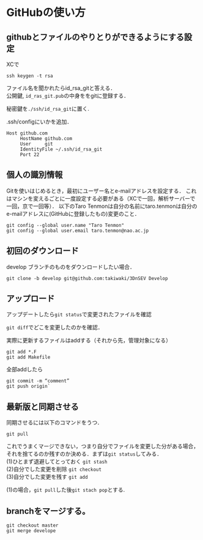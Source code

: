 # GitHubの使い方

## githubとファイルのやりとりができるようにする設定
XCで
    
    ssh keygen -t rsa
    
ファイル名を聞かれたらid_rsa_gitと答える．  
公開鍵, `id_ras_git.pub`の中身ををgitに登録する．  

秘密鍵を`./ssh/id_rsa_git`に置く.  

.ssh/configにいかを追加．

    Host github.com
         HostName github.com  
         User     git  
         IdentityFile ~/.ssh/id_rsa_git  
         Port 22
         

## 個人の識別情報
Gitを使いはじめるとき，最初にユーザー名とe-mailアドレスを設定する．
これはマシンを変えるごとに一度設定する必要がある（XCで一回，解析サーバーで一回，京で一回等）．
以下のTaro Tenmonは自分の名前にtaro.tenmonは自分のe-mailアドレスに(GitHubに登録したもの)変更のこと．

    git config --global user.name "Taro Tenmon"
    git config --global user.email taro.tenmon@nao.ac.jp        

## 初回のダウンロード  
develop ブランチのものをダウンロードしたい場合．
    
    git clone -b develop git@github.com:takiwaki/3DnSEV Develop  

## アップロード  
アップデートしたら`git status`で変更されたファイルを確認  

`git diff`でどこを変更したのかを確認．  

実際に更新するファイルはaddする（それから先，管理対象になる）  
    
    git add *.F 
    git add Makefile 

全部addしたら  
    
    git commit -m “comment”
    git push origin`  

## 最新版と同期させる
同期させるには以下のコマンドをうつ．
    
    git pull
    
これでうまくマージできない，つまり自分でファイルを変更した分がある場合，それを捨てるのか残すのか決める．まずは`git status`してみる．  
(1)ひとまず退避してとっておく `git stash`  
(2)自分でした変更を削除 `git checkout`  
(3)自分でした変更を残す `git add`   

(1)の場合，`git pull`した後`git stach pop`とする.

## branchをマージする。
    git checkout master
    git merge develope
